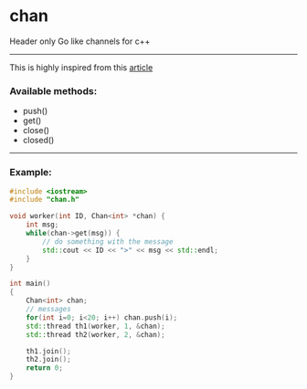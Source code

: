 # chan
Header only Go like channels for c++
___
This is highly inspired from this [article](https://st.xorian.net/blog/2012/08/go-style-channel-in-c/)

### Available methods:
- push()
- get()
- close()
- closed()
___
### Example:
```c++
#include <iostream> 
#include "chan.h"

void worker(int ID, Chan<int> *chan) {
    int msg;
    while(chan->get(msg)) {
        // do something with the message
        std::cout << ID << ">" << msg << std::endl;
    }
}

int main() 
{ 
    Chan<int> chan;
    // messages
    for(int i=0; i<20; i++) chan.push(i);
    std::thread th1(worker, 1, &chan);
    std::thread th2(worker, 2, &chan); 

    th1.join();
    th2.join();
    return 0; 
} 
```